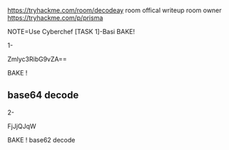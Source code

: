 https://tryhackme.com/room/decodeay room offical writeup room owner https://tryhackme.com/p/prisma

NOTE=Use Cyberchef
[TASK 1]-Basi BAKE!

1-

Zmlyc3RibG9vZA==

BAKE !

base64 decode
-
2-


FjJjQJqW

BAKE !
 base62 decode
 
